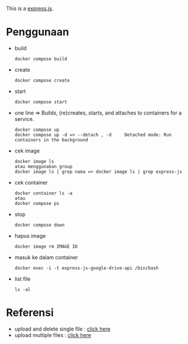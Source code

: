 This is a [express.js](https://expressjs.com/).

# Penggunaan

- build

      docker compose build

- create

      docker compose create

- start

      docker compose start

- one line => Builds, (re)creates, starts, and attaches to containers for a service.

      docker compose up
      docker compose up -d => --detach , -d		Detached mode: Run containers in the background

- cek image

      docker image ls
      atau menggunakan group
      docker image ls | grep nama => docker image ls | grep express-js

- cek container

      docker container ls -a
      atau
      docker compose ps

- stop

      docker compose down

- hapus image

      docker image rm IMAGE ID

- masuk ke dalam container

      docker exec -i -t express-js-google-drive-api /bin/bash

- list file

      ls -al

# Referensi

- upload and delete single file : [click here](https://gist.github.com/trulymittal/fd9c4bfd1f22fb9c62847a351dcbf0a5)
- upload multiple files : [click here](https://github.com/dennisiluma/googleDriveFilesUploadNode/blob/master/index.js)
